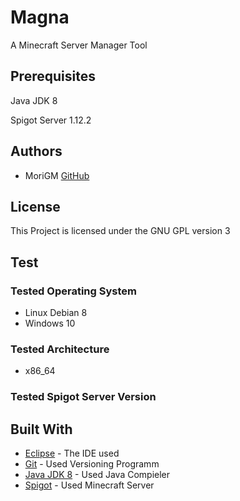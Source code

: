 # Magna

A Minecraft Server Manager Tool

## Prerequisites

Java JDK 8

Spigot Server 1.12.2

## Authors

* MoriGM [GitHub](https://github.com/MoriGM)

## License

This Project is licensed under the GNU GPL version 3

## Test

### Tested Operating System

* Linux Debian 8
* Windows 10

### Tested Architecture

* x86_64

### Tested Spigot Server Version

## Built With

* [Eclipse](https://www.eclipse.org) - The IDE used
* [Git](https://git-scm.com) - Used Versioning Programm
* [Java JDK 8](http://www.oracle.com/technetwork/java/javase/downloads/jdk8-downloads-2133151.html) - Used Java Compieler
* [Spigot](https://www.spigotmc.org) - Used Minecraft Server